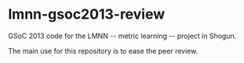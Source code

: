 lmnn-gsoc2013-review
====================

GSoC 2013 code for the LMNN -- metric learning -- project in Shogun.

The main use for this repository is to ease the peer review.
